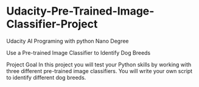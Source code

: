 # Udacity-Pre-Trained-Image-Classifier-Project

Udacity AI Programing with python Nano Degree

Use a Pre-trained Image Classifier to Identify Dog Breeds

Project Goal
In this project you will test your Python skills by working with three different pre-trained image classifiers. You will write your own script to identify different dog breeds.
